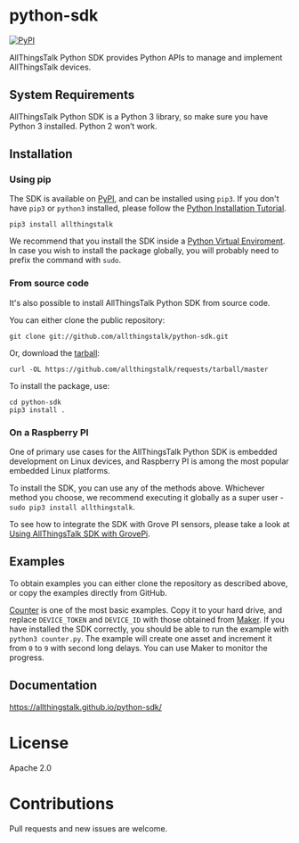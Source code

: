 # python-sdk

[![PyPI](https://img.shields.io/pypi/v/allthingstalk.svg)](https://pypi.python.org/pypi/allthingstalk)

AllThingsTalk Python SDK provides Python APIs to manage and implement AllThingsTalk devices.

## System Requirements

AllThingsTalk Python SDK is a Python 3 library, so make sure you have Python 3 installed. Python 2 won’t work.

## Installation


### Using pip

The SDK is available on [PyPI](https://pypi.python.org/pypi), and can be installed using `pip3`. If you don't have `pip3` or `python3` installed, please follow the [Python Installation Tutorial](http://docs.python-guide.org/en/latest/starting/installation/).

```
pip3 install allthingstalk
```

We recommend that you install the SDK inside a [Python Virtual Enviroment](https://realpython.com/blog/python/python-virtual-environments-a-primer/). In case you wish to install the package globally, you will probably need to prefix the command with `sudo`.

### From source code

It's also possible to install AllThingsTalk Python SDK from source code.

You can either clone the public repository:

```
git clone git://github.com/allthingstalk/python-sdk.git
```

Or, download the [tarball](https://github.com/allthingstalk/requests/tarball/master):

```
curl -OL https://github.com/allthingstalk/requests/tarball/master
```

To  install the package, use:

```
cd python-sdk
pip3 install .
```

### On a Raspberry PI

One of primary use cases for the AllThingsTalk Python SDK is embedded development on Linux devices, and Raspberry PI is among the most popular embedded Linux platforms.

To install the SDK, you can use any of the methods above. Whichever method you choose, we recommend executing it globally as a super user - `sudo pip3 install allthingstalk`.

To see how to integrate the SDK with Grove PI sensors, please take a look at [Using AllThingsTalk SDK with GrovePi](examples/grovepi/README.md).

## Examples

To obtain examples you can either clone the repository as described above, or copy the examples directly from GitHub.

[Counter](examples/counter.py) is one of the most basic examples. Copy it to your hard drive, and replace `DEVICE_TOKEN` and `DEVICE_ID` with those obtained from [Maker](https://maker.allthingstalk.com). If you have installed the SDK correctly, you should be able to run the example with `python3 counter.py`. The example will create one asset and increment it from `0` to `9` with second long delays. You can use Maker to monitor the progress.

## Documentation

https://allthingstalk.github.io/python-sdk/

# License

Apache 2.0

# Contributions

Pull requests and new issues are welcome.
